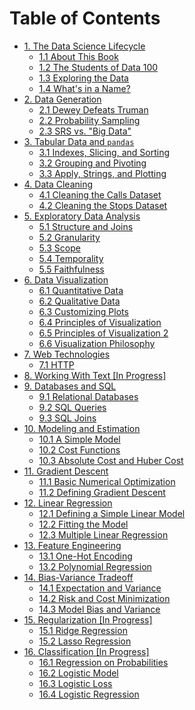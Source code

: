 # Table of Contents

* [1. The Data Science Lifecycle](ch01/the_data_science_lifecycle.md)
  * [1.1 About This Book](ch01/about_this_book.md)
  * [1.2 The Students of Data 100](ch01/the_students_of_ds100_1.md)
  * [1.3 Exploring the Data](ch01/the_students_of_ds100_2.md)
  * [1.4 What's in a Name?](ch01/the_students_of_ds100_3.md)
* [2. Data Generation](ch02/data_generation.md)
  * [2.1 Dewey Defeats Truman](ch02/dewey_truman.md)
  * [2.2 Probability Sampling](ch02/probability_sampling.md)
  * [2.3 SRS vs. "Big Data"](ch02/srs_vs_big_data.md)
* [3. Tabular Data and `pandas`](ch03/tabular_data.md)
  * [3.1 Indexes, Slicing, and Sorting](ch03/indexes_slicing_sorting.md)
  * [3.2 Grouping and Pivoting](ch03/grouping_pivoting.md)
  * [3.3 Apply, Strings, and Plotting](ch03/apply_strings_plotting.md)
* [4. Data Cleaning](ch04/data_cleaning.md)
  * [4.1 Cleaning the Calls Dataset](ch04/cleaning_1.md)
  * [4.2 Cleaning the Stops Dataset](ch04/cleaning_2.md)
* [5. Exploratory Data Analysis](ch05/eda.md)
  * [5.1 Structure and Joins](ch05/eda_structure.md)
  * [5.2 Granularity](ch05/eda_granularity.md)
  * [5.3 Scope](ch05/eda_scope.md)
  * [5.4 Temporality](ch05/eda_temp.md)
  * [5.5 Faithfulness](ch05/eda_faithfulness.md)
* [6. Data Visualization](ch06/visualization.md)
  * [6.1 Quantitative Data](ch06/quantitative_viz.md)
  * [6.2 Qualitative Data](ch06/qualitative_viz.md)
  * [6.3 Customizing Plots](ch06/customizing_with_matplotlib.md)
  * [6.4 Principles of Visualization](ch06/viz_principles.md)
  * [6.5 Principles of Visualization 2](ch06/viz_principles_2.md)
  * [6.6 Visualization Philosophy](ch06/viz_philosophy.md)
* [7. Web Technologies](ch07/web_intro.md)
  * [7.1 HTTP](ch07/web_http.md)
* [8. Working With Text [In Progress]]()
* [9. Databases and SQL](ch09/sql_intro.md)
  * [9.1 Relational Databases](ch09/sql_rdbms.md)
  * [9.2 SQL Queries](ch09/sql_basics.md)
  * [9.3 SQL Joins](ch09/sql_joins.md)
* [10. Modeling and Estimation](ch10/modeling_estimation.md)
  * [10.1 A Simple Model](ch10/modeling_simple.md)
  * [10.2 Cost Functions](ch10/modeling_cost_functions.md)
  * [10.3 Absolute Cost and Huber Cost](ch10/modeling_abs_huber.md)
* [11. Gradient Descent](ch11/gradient_descent.md)
  * [11.1 Basic Numerical Optimization](ch11/gradient_basics.md)
  * [11.2 Defining Gradient Descent](ch11/gradient_descent_define.md)
* [12. Linear Regression](ch12/linear_models.md)
  * [12.1 Defining a Simple Linear Model](ch12/linear_tips.md)
  * [12.2 Fitting the Model](ch12/linear_grad.md)
  * [12.3 Multiple Linear Regression](ch12/linear_multiple.md)
* [13. Feature Engineering](ch13/feature_engineering.md)
  * [13.1 One-Hot Encoding](ch13/feature_one_hot.md)
  * [13.2 Polynomial Regression](ch13/feature_polynomial.md)
* [14. Bias-Variance Tradeoff](ch14/bias_intro.md)
  * [14.1 Expectation and Variance](ch14/bias_random_vars.md)
  * [14.2 Risk and Cost Minimization](ch14/bias_risk.md)
  * [14.3 Model Bias and Variance](ch14/bias_modeling.md)
* [15. Regularization [In Progress]]()
  * [15.1 Ridge Regression]()
  * [15.2 Lasso Regression]()
* [16. Classification [In Progress]]()
  * [16.1 Regression on Probabilities]()
  * [16.2 Logistic Model]()
  * [16.3 Logistic Loss]()
  * [16.4 Logistic Regression]()
